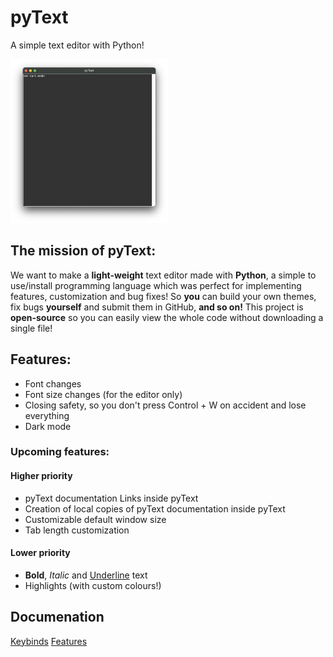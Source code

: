 # pyText

A simple text editor with Python!

<img style="width: 50%;" src="images/showcase1dark.png" alt="a showcase of pyText in dark mode">

## The mission of pyText:

We want to make a **light-weight** text editor made with **Python**, a simple to use/install programming language which was perfect for implementing features, customization and bug fixes! So **you** can build your own themes, fix bugs **yourself** and submit them in GitHub, **and so on!** This project is **open-source** so you can easily view the whole code without downloading a single file!

## Features:

- Font changes
- Font size changes (for the editor only)
- Closing safety, so you don't press Control + W on accident and lose everything
- Dark mode

### Upcoming features:

#### Higher priority

- pyText documentation Links inside pyText
- Creation of local copies of pyText documentation inside pyText
- Customizable default window size
- Tab length customization

#### Lower priority

- **Bold**, *Italic* and <u>Underline</u> text
- Highlights (with custom colours!)

## Documenation

[Keybinds](https://github.com/therealzakie/pyText/blob/master/documentation/keybinds/keybinds.md)
[Features](https://github.com/therealzakie/pyText/blob/master/documentation/features/features.md)